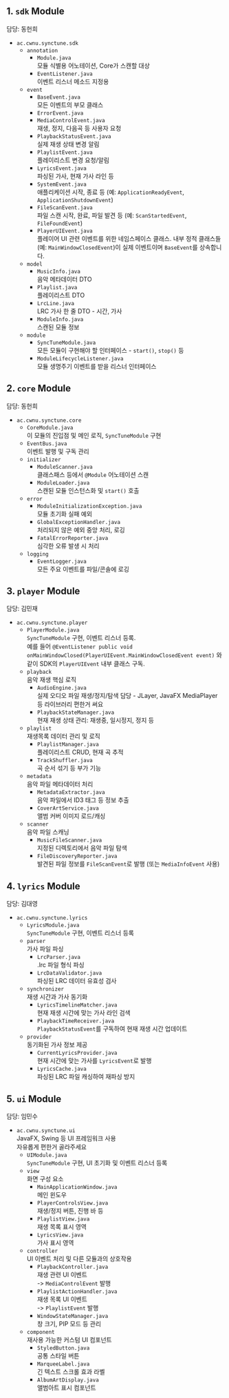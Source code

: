 ## 1. `sdk` Module
담당: 동헌희
* `ac.cwnu.synctune.sdk`
    * `annotation`
        * `Module.java`<br>모듈 식별용 어노테이션, Core가 스캔할 대상
        * `EventListener.java`<br>이벤트 리스너 메소드 지정용
    * `event`
        * `BaseEvent.java`<br>모든 이벤트의 부모 클래스
        * `ErrorEvent.java`
        * `MediaControlEvent.java`<br>재생, 정지, 다음곡 등 사용자 요청
        * `PlaybackStatusEvent.java`<br>실제 재생 상태 변경 알림
        * `PlaylistEvent.java`<br>플레이리스트 변경 요청/알림
        * `LyricsEvent.java`<br>파싱된 가사, 현재 가사 라인 등
        * `SystemEvent.java`<br>애플리케이션 시작, 종료 등 (예: `ApplicationReadyEvent`, `ApplicationShutdownEvent`)
        * `FileScanEvent.java`<br>파일 스캔 시작, 완료, 파일 발견 등 (예: `ScanStartedEvent`, `FileFoundEvent`)
        * `PlayerUIEvent.java`<br>플레이어 UI 관련 이벤트를 위한 네임스페이스 클래스. 내부 정적 클래스들 (예: `MainWindowClosedEvent`)이 실제 이벤트이며 `BaseEvent`를 상속합니다.
    * `model`
        * `MusicInfo.java`<br>음악 메타데이터 DTO
        * `Playlist.java`<br>플레이리스트 DTO
        * `LrcLine.java`<br>LRC 가사 한 줄 DTO - 시간, 가사
        * `ModuleInfo.java`<br>스캔된 모듈 정보
    * `module`
        * `SyncTuneModule.java`<br>모든 모듈이 구현해야 할 인터페이스 - `start()`, `stop()` 등
        * `ModuleLifecycleListener.java`<br>모듈 생명주기 이벤트를 받을 리스너 인터페이스

## 2. `core` Module
담당: 동헌희
* `ac.cwnu.synctune.core`
    * `CoreModule.java`<br>이 모듈의 진입점 및 메인 로직, `SyncTuneModule` 구현
    * `EventBus.java`<br>이벤트 발행 및 구독 관리
    * `initializer`
        * `ModuleScanner.java`<br>클래스패스 등에서 `@Module` 어노테이션 스캔
        * `ModuleLoader.java`<br>스캔된 모듈 인스턴스화 및 `start()` 호출
    * `error`
        * `ModuleInitializationException.java`<br>모듈 초기화 실패 예외
        * `GlobalExceptionHandler.java`<br>처리되지 않은 예외 중앙 처리, 로깅
        * `FatalErrorReporter.java`<br>심각한 오류 발생 시 처리
    * `logging`
        * `EventLogger.java`<br>모든 주요 이벤트를 파일/콘솔에 로깅

## 3. `player` Module
담당: 김민재
* `ac.cwnu.synctune.player`
    * `PlayerModule.java`<br>`SyncTuneModule` 구현, 이벤트 리스너 등록.<br>예를 들어 `@EventListener public void onMainWindowClosed(PlayerUIEvent.MainWindowClosedEvent event)` 와 같이 SDK의 `PlayerUIEvent` 내부 클래스 구독.
    * `playback`<br>음악 재생 핵심 로직
        * `AudioEngine.java`<br>실제 오디오 파일 재생/정지/탐색 담당 - JLayer, JavaFX MediaPlayer 등 라이브러리 편한거 써요
        * `PlaybackStateManager.java`<br>현재 재생 상태 관리: 재생중, 일시정지, 정지 등
    * `playlist` <br>재생목록 데이터 관리 및 로직
        * `PlaylistManager.java`<br>플레이리스트 CRUD, 현재 곡 추적
        * `TrackShuffler.java`<br>곡 순서 섞기 등 부가 기능
    * `metadata`<br>음악 파일 메타데이터 처리
        * `MetadataExtractor.java`<br>음악 파일에서 ID3 태그 등 정보 추출
        * `CoverArtService.java`<br>앨범 커버 이미지 로드/캐싱
    * `scanner`<br>음악 파일 스캐닝
        * `MusicFileScanner.java`<br>지정된 디렉토리에서 음악 파일 탐색
        * `FileDiscoveryReporter.java`<br>발견된 파일 정보를 `FileScanEvent`로 발행 (또는 `MediaInfoEvent` 사용)

## 4. `lyrics` Module
담당: 김대영
* `ac.cwnu.synctune.lyrics`
    * `LyricsModule.java`<br>`SyncTuneModule` 구현, 이벤트 리스너 등록
    * `parser`<br>가사 파일 파싱
        * `LrcParser.java`<br>.lrc 파일 형식 파싱
        * `LrcDataValidator.java`<br>파싱된 LRC 데이터 유효성 검사
    * `synchronizer`<br>재생 시간과 가사 동기화
        * `LyricsTimelineMatcher.java`<br>현재 재생 시간에 맞는 가사 라인 검색
        * `PlaybackTimeReceiver.java`<br>`PlaybackStatusEvent`를 구독하여 현재 재생 시간 업데이트
    * `provider`<br>동기화된 가사 정보 제공
        * `CurrentLyricsProvider.java`<br>현재 시간에 맞는 가사를 `LyricsEvent`로 발행
        * `LyricsCache.java`<br>파싱된 LRC 파일 캐싱하여 재파싱 방지

## 5. `ui` Module
담당: 임민수
* `ac.cwnu.synctune.ui`<br>JavaFX, Swing 등 UI 프레임워크 사용<br>자유롭게 편한거 골라주세요
    * `UIModule.java`<br>`SyncTuneModule` 구현, UI 초기화 및 이벤트 리스너 등록
    * `view`<br>화면 구성 요소
        * `MainApplicationWindow.java`<br>메인 윈도우
        * `PlayerControlsView.java`<br>재생/정지 버튼, 진행 바 등
        * `PlaylistView.java`<br>재생 목록 표시 영역
        * `LyricsView.java`<br>가사 표시 영역
    * `controller`<br>UI 이벤트 처리 및 다른 모듈과의 상호작용
        * `PlaybackController.java`<br>재생 관련 UI 이벤트<br>-> `MediaControlEvent` 발행
        * `PlaylistActionHandler.java`<br>재생 목록 UI 이벤트<br>-> `PlaylistEvent` 발행
        * `WindowStateManager.java`<br>창 크기, PIP 모드 등 관리
    * `component`<br>재사용 가능한 커스텀 UI 컴포넌트
        * `StyledButton.java`<br>공통 스타일 버튼
        * `MarqueeLabel.java`<br>긴 텍스트 스크롤 효과 라벨
        * `AlbumArtDisplay.java`<br>앨범아트 표시 컴포넌트